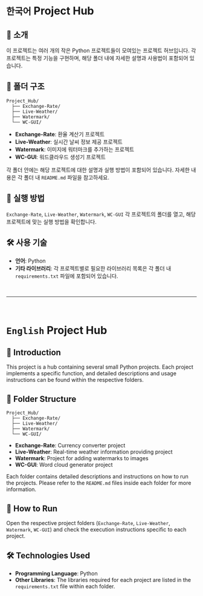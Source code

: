 # `한국어` Project Hub

## 📖 소개
이 프로젝트는 여러 개의 작은 Python 프로젝트들이 모여있는 프로젝트 허브입니다. 각 프로젝트는 특정 기능을 구현하며, 해당 폴더 내에 자세한 설명과 사용법이 포함되어 있습니다.

## 📂 폴더 구조
```
Project_Hub/
  ├── Exchange-Rate/
  ├── Live-Weather/
  ├── Watermark/
  └── WC-GUI/
```
- **Exchange-Rate**: 환율 계산기 프로젝트
- **Live-Weather**: 실시간 날씨 정보 제공 프로젝트
- **Watermark**: 이미지에 워터마크를 추가하는 프로젝트
- **WC-GUI**: 워드클라우드 생성기 프로젝트

각 폴더 안에는 해당 프로젝트에 대한 설명과 실행 방법이 포함되어 있습니다. 자세한 내용은 각 폴더 내 `README.md` 파일을 참고하세요.

## 🔧 실행 방법

`Exchange-Rate`, `Live-Weather`, `Watermark`, `WC-GUI` 각 프로젝트의 폴더를 열고, 해당 프로젝트에 맞는 실행 방법을 확인합니다.

## 🛠 사용 기술

- **언어**: Python
- **기타 라이브러리**: 각 프로젝트별로 필요한 라이브러리 목록은 각 폴더 내 `requirements.txt` 파일에 포함되어 있습니다.

<br>

---

<br>

# `English` Project Hub

## 📖 Introduction
This project is a hub containing several small Python projects. Each project implements a specific function, and detailed descriptions and usage instructions can be found within the respective folders.

## 📂 Folder Structure
```
Project_Hub/
  ├── Exchange-Rate/
  ├── Live-Weather/
  ├── Watermark/
  └── WC-GUI/
```
- **Exchange-Rate**: Currency converter project
- **Live-Weather**: Real-time weather information providing project
- **Watermark**: Project for adding watermarks to images
- **WC-GUI**: Word cloud generator project

Each folder contains detailed descriptions and instructions on how to run the projects. Please refer to the `README.md` files inside each folder for more information.

## 🔧 How to Run

Open the respective project folders (`Exchange-Rate`, `Live-Weather`, `Watermark`, `WC-GUI`) and check the execution instructions specific to each project.

## 🛠 Technologies Used

- **Programming Language**: Python
- **Other Libraries**: The libraries required for each project are listed in the `requirements.txt` file within each folder.
